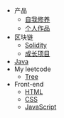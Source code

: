 <!-- docs/_sidebar.md -->

- 产品
	- [自我修养](pm/product_understanding/)
	- [个人作品](pm/my_product/)
- 区块链
	- [Solidity](blockchain/solidity/)
	- [成长项目](blockchain/item/)
- [Java](java/)
- My leetcode
	- [Tree](leetcode/tree/)
- Front-end
	- [HTML](front-end/html/)
	- [CSS](front-end/css/)
	- [JavaScript](front-end/javascript/)



